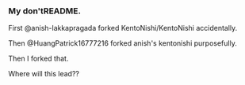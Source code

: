 ### My don'tREADME.

First @anish-lakkapragada forked KentoNishi/KentoNishi accidentally.

Then @HuangPatrick16777216 forked anish's kentonishi purposefully.

Then I forked that.

Where will this lead??

